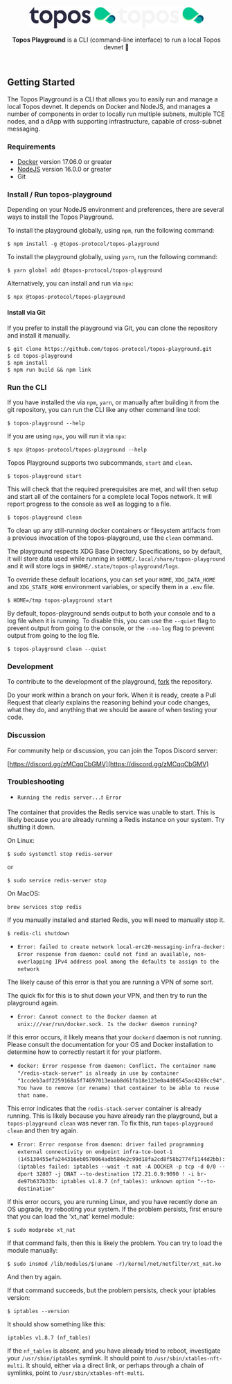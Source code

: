 <div id="top" />
<br />
<div align="center">
  <img src="./.github/assets/topos_logo.png#gh-light-mode-only" alt="Logo" width="200">
  <img src="./.github/assets/topos_logo_dark.png#gh-dark-mode-only" alt="Logo" width="200">
  <br />
  <p align="center">
  <b>Topos Playground</b> is a CLI (command-line interface) to run a local Topos devnet 🚀
  </p>
  <br />
</div>

## Getting Started

The Topos Playground is a CLI that allows you to easily run and manage a local Topos devnet. It depends on Docker and NodeJS, and manages a number of components in order to locally run multiple subnets, multiple TCE nodes, and a dApp with supporting infrastructure, capable of cross-subnet messaging.

### Requirements

- [Docker](https://docs.docker.com/get-docker/_) version 17.06.0 or greater
- [NodeJS](https://nodejs.dev/en/) version 16.0.0 or greater
- Git

### Install / Run topos-playground

Depending on your NodeJS environment and preferences, there are several ways to install the Topos Playground.

To install the playground globally, using `npm`, run the following command:

```
$ npm install -g @topos-protocol/topos-playground
```

To install the playground globally, using `yarn`, run the following command:

```
$ yarn global add @topos-protocol/topos-playground
```

Alternatively, you can install and run via `npx`:

```
$ npx @topos-protocol/topos-playground
```

#### Install via Git

If you prefer to install the playground via Git, you can clone the repository and install it manually.

```
$ git clone https://github.com/topos-protocol/topos-playground.git
$ cd topos-playground
$ npm install
$ npm run build && npm link
```

### Run the CLI

If you have installed the via `npm`, `yarn`, or manually after building it from the git repository, you can run the CLI like any other command line tool:

```
$ topos-playground --help
```

If you are using `npx`, you will run it via `npx`:

```
$ npx @topos-protocol/topos-playground --help
```

Topos Playground supports two subcommands, `start` and `clean`.

```
$ topos-playground start
```

This will check that the required prerequisites are met, and will then setup and start all of the containers for a complete local Topos network. It will report progress to the console as well as logging to a file.

```
$ topos-playground clean
```

To clean up any still-running docker containers or filesystem artifacts from a previous invocation of the topos-playground, use the `clean` command.

The playground respects XDG Base Directory Specifications, so by default, it will store
data used while running in `$HOME/.local/share/topos-playground` and it will store logs
in `$HOME/.state/topos-playground/logs`.

To override these default locations, you can set your `HOME`, `XDG_DATA_HOME` and `XDG_STATE_HOME`
environment variables, or specify them in a `.env` file.

```
$ HOME=/tmp topos-playground start
```

By default, topos-playground sends output to both your console and to a log file when it is running.
To disable this, you can use the `--quiet` flag to prevent output from going to the console, or the
`--no-log` flag to prevent output from going to the log file.

```
$ topos-playground clean --quiet
```

### Development

To contribute to the development of the playground, [fork](https://github.com/topos-protocol/topos-playground/fork) the repository.

Do your work within a branch on your fork. When it is ready, create a Pull Request that clearly explains the reasoning behind your code changes, what they do, and anything that we should be aware of when testing your code.

### Discussion

For community help or discussion, you can join the Topos Discord server:

[https://discord.gg/zMCqqCbGMV](https://discord.gg/zMCqqCbGMV)

### Troubleshooting

* `Running the redis server...❗ Error`

The container that provides the Redis service was unable to start. This is likely because you are already running a Redis instance on your system. Try shutting it down.

On Linux:

```
$ sudo systemctl stop redis-server
```

or


```
$ sudo service redis-server stop
```

On MacOS:

```
brew services stop redis
```

If you manually installed and started Redis, you will need to manually stop it.

```
$ redis-cli shutdown
```

* `Error: failed to create network local-erc20-messaging-infra-docker: Error response from daemon: could not find an available, non-overlapping IPv4 address pool among the defaults to assign to the network`

The likely cause of this error is that you are running a VPN of some sort.

The quick fix for this is to shut down your VPN, and then try to run the playground again.

* `Error: Cannot connect to the Docker daemon at unix:///var/run/docker.sock. Is the docker daemon running?`

If this error occurs, it likely means that your `dockerd` daemon is not running. Please consult the documentation for your OS and Docker installation to determine how to correctly restart it for your platform.

* `docker: Error response from daemon: Conflict. The container name "/redis-stack-server" is already in use by container "1ccdeb3adf2259168a5f74697013eaab8d61fb18e123e0a4d06545ac4269cc94". You have to remove (or rename) that container to be able to reuse that name.`

This error indicates that the `redis-stack-server` container is already running. This is likely because you have already ran the playground, but a `topos-playground clean` was never ran. To fix this, run `topos-playground clean` and then try again.

* `Error: Error response from daemon: driver failed programming external connectivity on endpoint infra-tce-boot-1 (145130455efa244316eb0570064adb584e2c99d18fa2cd8f58b2774f1144d2bb):  (iptables failed: iptables --wait -t nat -A DOCKER -p tcp -d 0/0 --dport 32807 -j DNAT --to-destination 172.21.0.9:9090 ! -i br-de97b637b33b: iptables v1.8.7 (nf_tables): unknown option "--to-destination"`

If this error occurs, you are running Linux, and you have recently done an OS upgrade, try rebooting your system. If the problem persists, first ensure that you can load the 'xt_nat' kernel module:

```
$ sudo modprobe xt_nat
```

If that command fails, then this is likely the problem. You can try to load the module manually:

```
$ sudo insmod /lib/modules/$(uname -r)/kernel/net/netfilter/xt_nat.ko
```

And then try again.

If that command succeeds, but the problem persists, check your iptables version:

```
$ iptables --version
```

It should show something like this:

```
iptables v1.8.7 (nf_tables)
```

If the `nf_tables` is absent, and you have already tried to reboot, investigate your `/usr/sbin/iptables` symlink. It should point to `/usr/sbin/xtables-nft-multi`. It should, either via a direct link, or perhaps through a chain of symlinks, point to `/usr/sbin/xtables-nft-multi`.